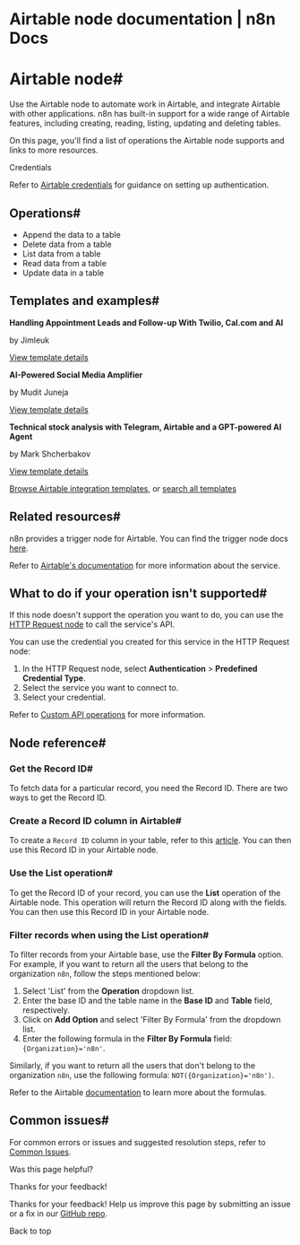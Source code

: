 # Airtable node documentation | n8n Docs

[ ](https://github.com/n8n-io/n8n-docs/edit/main/docs/integrations/builtin/app-nodes/n8n-nodes-base.airtable/index.md "Edit this page")

# Airtable node#

Use the Airtable node to automate work in Airtable, and integrate Airtable with other applications. n8n has built-in support for a wide range of Airtable features, including creating, reading, listing, updating and deleting tables.

On this page, you'll find a list of operations the Airtable node supports and links to more resources.

Credentials

Refer to [Airtable credentials](../../credentials/airtable/) for guidance on setting up authentication. 

## Operations#

  * Append the data to a table
  * Delete data from a table
  * List data from a table
  * Read data from a table
  * Update data in a table

## Templates and examples#

**Handling Appointment Leads and Follow-up With Twilio, Cal.com and AI**

by Jimleuk

[View template details](https://n8n.io/workflows/2342-handling-appointment-leads-and-follow-up-with-twilio-calcom-and-ai/)

**AI-Powered Social Media Amplifier**

by Mudit Juneja

[View template details](https://n8n.io/workflows/2681-ai-powered-social-media-amplifier/)

**Technical stock analysis with Telegram, Airtable and a GPT-powered AI Agent**

by Mark Shcherbakov

[View template details](https://n8n.io/workflows/3053-technical-stock-analysis-with-telegram-airtable-and-a-gpt-powered-ai-agent/)

[Browse Airtable integration templates](https://n8n.io/integrations/airtable/), or [search all templates](https://n8n.io/workflows/)

## Related resources#

n8n provides a trigger node for Airtable. You can find the trigger node docs [here](../../trigger-nodes/n8n-nodes-base.airtabletrigger/).

Refer to [Airtable's documentation](https://airtable.com/developers/web/api/introduction) for more information about the service.

## What to do if your operation isn't supported#

If this node doesn't support the operation you want to do, you can use the [HTTP Request node](../../core-nodes/n8n-nodes-base.httprequest/) to call the service's API.

You can use the credential you created for this service in the HTTP Request node: 

  1. In the HTTP Request node, select **Authentication** > **Predefined Credential Type**.
  2. Select the service you want to connect to.
  3. Select your credential.

Refer to [Custom API operations](../../../custom-operations/) for more information.

## Node reference#

### Get the Record ID#

To fetch data for a particular record, you need the Record ID. There are two ways to get the Record ID.

### Create a Record ID column in Airtable#

To create a `Record ID` column in your table, refer to this [article](https://support.airtable.com/docs/finding-airtable-ids). You can then use this Record ID in your Airtable node.

### Use the List operation#

To get the Record ID of your record, you can use the **List** operation of the Airtable node. This operation will return the Record ID along with the fields. You can then use this Record ID in your Airtable node.

### Filter records when using the List operation#

To filter records from your Airtable base, use the **Filter By Formula** option. For example, if you want to return all the users that belong to the organization `n8n`, follow the steps mentioned below:

  1. Select 'List' from the **Operation** dropdown list.
  2. Enter the base ID and the table name in the **Base ID** and **Table** field, respectively.
  3. Click on **Add Option** and select 'Filter By Formula' from the dropdown list.
  4. Enter the following formula in the **Filter By Formula** field: `{Organization}='n8n'`.

Similarly, if you want to return all the users that don't belong to the organization `n8n`, use the following formula: `NOT({Organization}='n8n')`.

Refer to the Airtable [documentation](https://support.airtable.com/hc/en-us/articles/203255215-Formula-Field-Reference) to learn more about the formulas.

## Common issues#

For common errors or issues and suggested resolution steps, refer to [Common Issues](common-issues/).

Was this page helpful? 

Thanks for your feedback! 

Thanks for your feedback! Help us improve this page by submitting an issue or a fix in our [GitHub repo](https://github.com/n8n-io/n8n-docs). 

Back to top